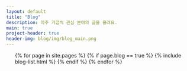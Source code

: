 ```yaml
---
layout: default
title: "Blog"
description: 아주 가끔씩 관심 분야의 글을 올려요.
main: true
project-header: true
header-img: blog/img/blog_main.png
---
```


<ul class="catalogue">
{% for page in site.pages %}
{% if page.blog == true %}
{% include blog-list.html %}
{% endif %}
{% endfor %}
</ul>
